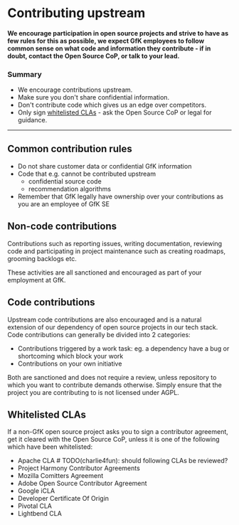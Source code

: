 # Contributing upstream

#### We encourage participation in open source projects and strive to have as few rules for this as possible, we expect GfK employees to follow common sense on what code and information they contribute - if in doubt, contact the Open Source CoP, or talk to your lead.

### Summary

* We encourage contributions upstream.
* Make sure you don't share confidential information.
* Don't contribute code which gives us an edge over competitors.
* Only sign [whitelisted CLAs](#whitelisted-clas) - ask the Open Source CoP or legal for guidance.

---

## Common contribution rules

* Do not share customer data or confidential GfK information
* Code that e.g. cannot be contributed upstream
  * confidential source code
  * recommendation algorithms
* Remember that GfK legally have ownership over your contributions as you are an employee of GfK SE

## Non-code contributions

Contributions such as reporting issues, writing documentation, reviewing code and participating
in project maintenance such as creating roadmaps, grooming backlogs etc.

These activities are all sanctioned and encouraged as part of your employment at GfK.

## Code contributions

Upstream code contributions are also encouraged and is a natural extension of our dependency of
open source projects in our tech stack. Code contributions can generally be divided into 2 categories:

* Contributions triggered by a work task: eg. a dependency have a bug or shortcoming which block your work
* Contributions on your own initiative

Both are sanctioned and does not require a review, unless repository to which you want to contribute demands otherwise.
Simply ensure that the project you are contributing to is not licensed under AGPL.

## Whitelisted CLAs
If a non-GfK open source project asks you to sign a contributor agreement, get it cleared with the Open Source CoP,
unless it is one of the following which have been whitelisted:

- Apache CLA  # TODO(charlie4fun): should following CLAs be reviewed?
- Project Harmony Contributor Agreements
- Mozilla Comitters Agreement
- Adobe Open Source Contributor Agreement
- Google iCLA
- Developer Certificate Of Origin
- Pivotal CLA
- Lightbend CLA


